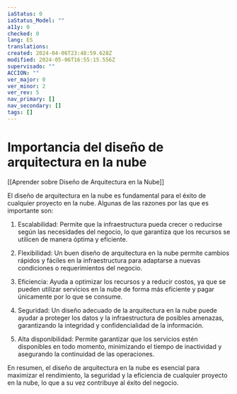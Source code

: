 ```yaml
---
iaStatus: 0
iaStatus_Model: ""
a11y: 0
checked: 0
lang: ES
translations: 
created: 2024-04-06T23:48:59.628Z
modified: 2024-05-06T16:55:15.556Z
supervisado: ""
ACCION: ""
ver_major: 0
ver_minor: 2
ver_rev: 5
nav_primary: []
nav_secondary: []
tags: []
---
```

# Importancia del diseño de arquitectura en la nube

[[Aprender sobre Diseño de Arquitectura en la Nube]]

El diseño de arquitectura en la nube es fundamental para el éxito de cualquier proyecto en la nube. Algunas de las razones por las que es importante son:

1. Escalabilidad: Permite que la infraestructura pueda crecer o reducirse según las necesidades del negocio, lo que garantiza que los recursos se utilicen de manera óptima y eficiente.

2. Flexibilidad: Un buen diseño de arquitectura en la nube permite cambios rápidos y fáciles en la infraestructura para adaptarse a nuevas condiciones o requerimientos del negocio.

3. Eficiencia: Ayuda a optimizar los recursos y a reducir costos, ya que se pueden utilizar servicios en la nube de forma más eficiente y pagar únicamente por lo que se consume.

4. Seguridad: Un diseño adecuado de la arquitectura en la nube puede ayudar a proteger los datos y la infraestructura de posibles amenazas, garantizando la integridad y confidencialidad de la información.

5. Alta disponibilidad: Permite garantizar que los servicios estén disponibles en todo momento, minimizando el tiempo de inactividad y asegurando la continuidad de las operaciones.

En resumen, el diseño de arquitectura en la nube es esencial para maximizar el rendimiento, la seguridad y la eficiencia de cualquier proyecto en la nube, lo que a su vez contribuye al éxito del negocio.
